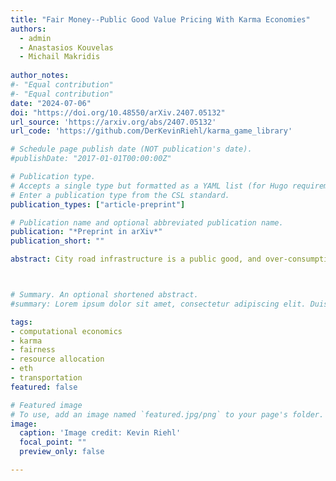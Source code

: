```yaml
---
title: "Fair Money--Public Good Value Pricing With Karma Economies" 
authors:
  - admin
  - Anastasios Kouvelas
  - Michail Makridis
  
author_notes:
#- "Equal contribution"
#- "Equal contribution"
date: "2024-07-06"
doi: "https://doi.org/10.48550/arXiv.2407.05132"
url_source: 'https://arxiv.org/abs/2407.05132'
url_code: 'https://github.com/DerKevinRiehl/karma_game_library'

# Schedule page publish date (NOT publication's date).
#publishDate: "2017-01-01T00:00:00Z"

# Publication type.
# Accepts a single type but formatted as a YAML list (for Hugo requirements).
# Enter a publication type from the CSL standard.
publication_types: ["article-preprint"]

# Publication name and optional abbreviated publication name.
publication: "*Preprint in arXiv*"
publication_short: ""

abstract: City road infrastructure is a public good, and over-consumption by self-interested, rational individuals leads to traffic jams. Congestion pricing is effective in reducing demand to sustainable levels, but also controversial, as it introduces equity issues and systematically discriminates lower-income groups. Karma is a non-monetary, fair, and efficient resource allocation mechanism, that employs an artificial currency different from money, that incentivizes cooperation amongst selfish individuals, and achieves a balance between giving and taking. Where money does not do its job, Karma achieves socially more desirable resource allocations by being aligned with consumers' needs rather than their financial power. This work highlights the value proposition of Karma, gives guidance on important Karma mechanism design elements, and equips the reader with a useful software framework to model Karma economies and predict consumers' behaviour. A case study demonstrates the potential of this feasible alternative to money, without the burden of additional fees.



# Summary. An optional shortened abstract.
#summary: Lorem ipsum dolor sit amet, consectetur adipiscing elit. Duis posuere tellus ac convallis placerat. Proin tincidunt magna sed ex sollicitudin condimentum.

tags: 
- computational economics
- karma
- fairness
- resource allocation
- eth
- transportation
featured: false

# Featured image
# To use, add an image named `featured.jpg/png` to your page's folder. 
image:
  caption: 'Image credit: Kevin Riehl'
  focal_point: ""
  preview_only: false

---
```

